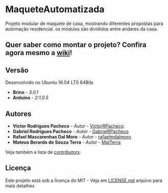 # MaqueteAutomatizada
Projeto modular de maquete de casa, mostrando diferentes propostas para automação residencial. os módulos são divididos entre andares da casa.

## Quer saber como montar o projeto? Confira agora mesmo a [wiki](https://github.com/BrinoOficial/MaqueteAutomatizada/wiki)!

## Versão
Desenvolvido no Ubuntu 16.04 LTS 64Bits
* **Brino** - *3.0.1*
* **Arduino** - *2:1.0.5*

## Autores

* **Víctor Rodrigues Pacheco** - *Autor* - [VictorRPacheco](https://github.com/VictorRPacheco)
* **Gabriel Rodrigues Pacheco** - *Autor* - [GabrielRPacheco](https://github.com/gabrielRPacheco)
* **Rafael Mascarenhas Dal Moro** - *Autor* - [rafaelmdalmoro](https://github.com/rafaelmdalmoro)
* **Mateus Berardo de Souza Terra** - *Autor* - [MatTerra](https://github.com/MatTerra)


Veja também a lista de [contributors](https://github.com/BrinoOficial/MaqueteAutomatizada/graphs/contributors).

## Licença

Este projeto está sob a licença do MIT - Veja em [LICENSE.md](LICENSE.md) arquivo para mais detalhes

